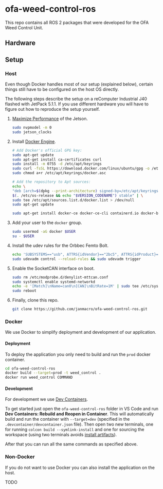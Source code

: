 # ofa-weed-control-ros
This repo contains all ROS 2 packages that were developed for the OFA Weed Control Unit.

<!-- TODO: detailed explanation, some images -->

## Hardware
<!-- TODO: describe hardware and wiring -->

## Setup
### Host
Even though Docker handles most of our setup (explained below), certain things still have to be configured on the host OS directly.

The following steps describe the setup on a reComputer Industrial J40 flashed with JetPack 5.1.1. If you use different hardware you will have to figure out how to reproduce the setup yourself.

<!--
TODO: try flashing jetson with rt_preempt
- https://docs.nvidia.com/jetson/archives/r35.3.1/DeveloperGuide/text/SD/Kernel/KernelCustomization.html
- https://wiki.seeedstudio.com/reComputer_Industrial_Getting_Started/#flash-jetpack
-->

1. [Maximize Performance](https://wiki.seeedstudio.com/reComputer_Industrial_J40_J30_Hardware_Interfaces_Usage/#max-performance-on-recomputer-industrial) of the Jetson.
    ```bash
    sudo nvpmodel -m 0
    sudo jetson_clocks
    ```
2. Install [Docker Engine](https://docs.docker.com/engine/install/ubuntu/#install-using-the-repository).
    ```bash
    # Add Docker's official GPG key:
    sudo apt-get update
    sudo apt-get install ca-certificates curl
    sudo install -m 0755 -d /etc/apt/keyrings
    sudo curl -fsSL https://download.docker.com/linux/ubuntu/gpg -o /etc/apt/keyrings/docker.asc
    sudo chmod a+r /etc/apt/keyrings/docker.asc

    # Add the repository to Apt sources:
    echo \
    "deb [arch=$(dpkg --print-architecture) signed-by=/etc/apt/keyrings/docker.asc] https://download.docker.com/linux/ubuntu \
    $(. /etc/os-release && echo "$VERSION_CODENAME") stable" | \
    sudo tee /etc/apt/sources.list.d/docker.list > /dev/null
    sudo apt-get update

    sudo apt-get install docker-ce docker-ce-cli containerd.io docker-buildx-plugin docker-compose-plugin
    ```
3. Add your user to the `docker` group.
    ```bash
    sudo usermod -aG docker $USER
    su - $USER
    ```
4. Install the udev rules for the Orbbec Femto Bolt.
    ```bash
    echo 'SUBSYSTEMS=="usb", ATTRS{idVendor}=="2bc5", ATTRS{idProduct}=="066b", MODE:="0666",  OWNER:="root", GROUP:="video", SYMLINK+="Femto Bolt"' | sudo tee /etc/udev/rules.d/99-obsensor-libusb.rules
    sudo udevadm control --reload-rules && sudo udevadm trigger
    ```
5. Enable the SocketCAN interface on boot.
    ```bash
    sudo rm /etc/modprobe.d/denylist-mttcan.conf
    sudo systemctl enable systemd-networkd
    echo -e '[Match]\nName=can0\n[CAN]\nBitRate=1M' | sudo tee /etc/systemd/network/80-can.network
    sudo reboot
    ```
10. Finally, clone this repo.
    ```bash
    git clone https://github.com/janmacro/ofa-weed-control-ros.git
    ```

### Docker
We use Docker to simplify deployment and development of our application.

#### Deployment
To deploy the application you only need to build and run the `prod` docker container.
```bash
cd ofa-weed-control-ros
docker build --target=prod -t weed_control .
docker run weed_control COMMAND
```
<!-- TODO: explain different commands, e. g.
docker run --net=host -e "DISPLAY=$DISPLAY" weed_control ros2 launch ofa_description display1.launch.py
-->

#### Development
For development we use [Dev Containers](https://code.visualstudio.com/docs/devcontainers/containers).

To get started just open the `ofa-weed-control-ros` folder in VS Code and run **Dev Containers: Rebuild and Reopen in Container**. This will automatically build and run the container with `--target=dev` (specified in the `.devcontainer/devcontainer.json` file). Then open two new terminals, one for running `colcon build --symlink-install` and one for sourcing the workspace (using two terminals avoids [install artifacts](https://colcon.readthedocs.io/en/released/user/what-is-a-workspace.html#install-artifacts)).

After that you can run all the same commands as specified above.

### Non-Docker
If you do not want to use Docker you can also install the application on the host.

TODO
